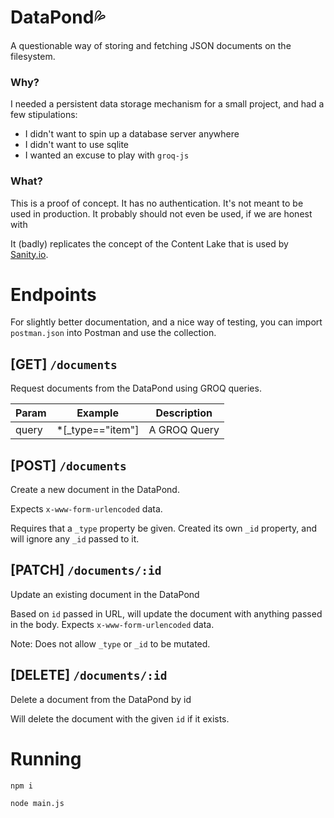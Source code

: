 # DataPond💦
A questionable way of storing and fetching JSON documents on the filesystem.

### Why?
I needed a persistent data storage mechanism for a small project, and had a few stipulations:

- I didn't want to spin up a database server anywhere
- I didn't want to use sqlite
- I wanted an excuse to play with `groq-js`

### What?
This is a proof of concept. It has no authentication. It's not meant to be used in production. It probably should not even be used, if we are honest with 

It (badly) replicates the concept of the Content Lake that is used by [Sanity.io](https://www.sanity.io/docs/datastore).

# Endpoints

For slightly better documentation, and a nice way of testing, you can import `postman.json` into Postman and use the collection.

## [GET] `/documents`
Request documents from the DataPond using GROQ queries.


|Param|Example|Description|
|---|---|---|
|query|*[_type=="item"]|A GROQ Query|

## [POST] `/documents`

Create a new document in the DataPond.

Expects `x-www-form-urlencoded` data.

Requires that a `_type` property be given. Created its own `_id` property, and will ignore any `_id` passed to it.

## [PATCH] `/documents/:id`

Update an existing document in the DataPond

Based on `id` passed in URL, will update the document with anything passed in the body.
Expects `x-www-form-urlencoded` data.

Note: Does not allow `_type` or `_id` to be mutated.

## [DELETE] `/documents/:id`
Delete a document from the DataPond by id

Will delete the document with the given `id` if it exists.
# Running
`npm i`

`node main.js`